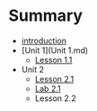 # Summary

* [introduction](README.md)
* [Unit 1](Unit 1.md)
   * [Lesson 1.1](lesson_11.md)
* Unit 2
   * [Lesson 2.1](lesson_21.md)
   * [Lab 2.1](lab_21.md)
   * Lesson 2.2

